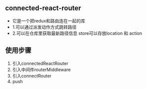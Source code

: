 ## connected-react-router

- 它是一个把redux和路由连在一起的库
- 1.可以通过派发动作方式跳转路径
- 2.可以在仓库里获取最新路径信息 store可以存放location 和 action

## 使用步骤
1. 引入connectedReactRouter
2. 引入中间件routerMiddleware
3. 引入connectRouter
4. push